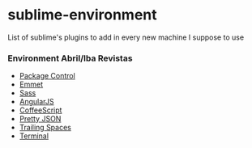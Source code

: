 sublime-environment
===================

List of sublime's plugins to add in every new machine I suppose to use

### Environment Abril/Iba Revistas
* [Package Control](https://sublime.wbond.net/installation)
* [Emmet](https://sublime.wbond.net/browse/popular)
* [Sass](https://sublime.wbond.net/packages/Sass)
* [AngularJS](https://sublime.wbond.net/packages/AngularJS)
* [CoffeeScript](https://sublime.wbond.net/packages/CoffeeScript)
* [Pretty JSON](https://sublime.wbond.net/packages/Pretty%20JSON)
* [Trailing Spaces](https://sublime.wbond.net/packages/TrailingSpaces)
* [Terminal](https://sublime.wbond.net/packages/Terminal)
